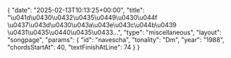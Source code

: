 {
    "date": "2025-02-13T10:13:25+00:00",
    "title": "\u041d\u0430\u0432\u0435\u0449\u0430\u044f \u0437\u043d\u0430\u043a\u043e\u043c\u044b\u0439 \u0431\u0435\u0440\u0435\u0433...",
    "type": "miscellaneous",
    "layout": "songpage",
    "params": {
        "id": "navescha",
        "tonality": "Dm",
        "year": "1988",
        "chordsStartAt": 40,
        "textFinishAtLine": 74
    }
}